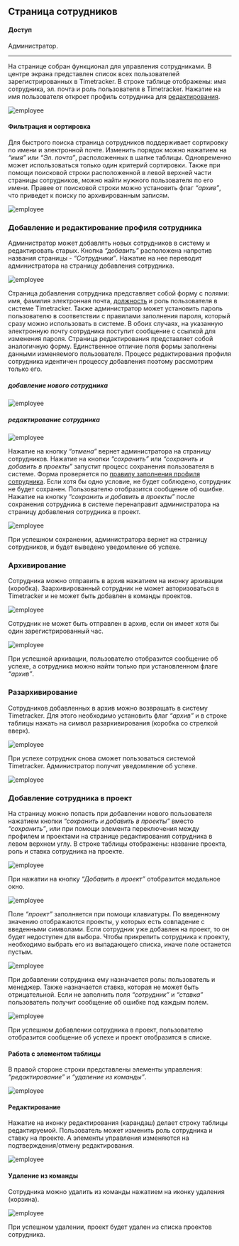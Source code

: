 ## Страница сотрудников
#### Доступ
Администратор.
***

На странице собран функционал для управления сотрудниками. В центре экрана представлен список всех пользователей зарегистрированных в Timetracker. В строке таблице отображены: имя сотрудника, эл. почта и роль пользователя в Timetracker.
Нажатие на имя пользователя откроет профиль сотрудника для [редактирования](#employee_edit).

![employee](./images/image31.png)

#### Фильтрация и сортировка
Для быстрого поиска страница сотрудников поддерживает сортировку по имени и электронной почте. Изменить порядок можно нажатием на *“имя”* или *“Эл. почта”*, расположенных в шапке таблицы. Одновременно может использоваться только один критерий сортировки.
Также при помощи поисковой строки расположенной в левой верхней части страницы сотрудников, можно найти нужного пользователя по его имени. Правее от поисковой строки можно установить флаг *“архив”*, что приведет к поиску по архивированным записям.

![employee](./images/image100.png)

### <a name="employee_edit"></a>Добавление и редактирование профиля сотрудника
Администратор может добавлять новых сотрудников в систему и редактировать старых. Кнопка *“добавить”* расположена напротив названия страницы - *“Сотрудники”*. Нажатие на нее переводит администратора на страницу добавления сотрудника.

![employee](./images/image54.png)

Страница добавления сотрудника представляет собой форму с полями: имя, фамилия электронная почта, [должность](./job_titles_page.md) и роль пользователя в системе Timetracker. Также администратор может установить пароль пользователю в соответствии с правилами заполнения пароля, который сразу можно использовать в системе. В обоих случаях, на указанную электронную почту сотрудника поступит сообщение с ссылкой для изменения пароля.
Страница редактирования представляет собой аналогичную форму. Единственное отличие поля формы заполнены данными изменяемого пользователя. Процесс редактирования профиля сотрудника идентичен процессу добавления поэтому рассмотрим только его.

##### добавление нового сотрудника

![employee](./images/image115.png)

##### редактирование сотрудника

![employee](./images/image76.png)

Нажатие на кнопку *“отмена”* вернет администратора на страницу сотрудников.
Нажатие на кнопки *“сохранить”* или *“сохранить и добавить в проекты”* запустит процесс сохранения пользователя в системе. Форма проверяется по [правилу заполнения профиля сотрудника](./fill_rules.md). Если хотя бы одно условие, не будет соблюдено, сотрудник не будет сохранен. Пользователю отобразится сообщение об ошибке.
Нажатие на кнопку *“сохранить и добавить в проекты”* после сохранения сотрудника в системе перенаправит администратора на страницу добавления сотрудника в проект.

![employee](./images/image47.png)

При успешном сохранении, администратора вернет на страницу сотрудников, и будет выведено уведомление об успехе.

### Архивирование

Сотрудника можно отправить в архив нажатием на иконку архивации (коробка).
Заархивированный сотрудник не может авторизоваться в Timetracker и не может быть добавлен в команды проектов.

![employee](./images/image84.png)

Сотрудник не может быть отправлен в архив, если он имеет хотя бы один зарегистрированный час.

![employee](./images/image6.png)

При успешной архивации, пользователю отобразится сообщение об успехе, а сотрудника можно найти только при установленном флаге *“архив”*.

### Разархивирование

Сотрудников добавленных в архив можно возвращать в систему Timetracker. Для этого необходимо установить флаг *“архив”* и в строке таблицы нажать на символ разархивирования (коробка со стрелкой вверх).

![employee](./images/image106.png)

При успехе сотрудник снова сможет пользоваться системой Timetracker. Администратор получит уведомление об успехе.

![employee](./images/image56.png)

### Добавление сотрудника в проект

На страницу можно попасть при добавлении нового пользователя нажатием кнопки *“сохранить и добавить в проекты”* вместо *“сохранить”*, или при помощи элемента переключения между профилем и проектами на странице редактирования сотрудника в левом верхнем углу. В строке таблицы отображены: название проекта, роль и ставка сотрудника на проекте.

![employee](./images/image41.png)

При нажатии на кнопку *“Добавить в проект”* отобразится модальное окно.

![employee](./images/image70.png)

Поле *“проект”* заполняется при помощи клавиатуры. По введенному значению отображаются проекты, у которых есть совпадение с введенными символами. Если сотрудник уже добавлен на проект, то он будет недоступен для выбора.
Чтобы прикрепить сотрудника к проекту, необходимо выбрать его из выпадающего списка, иначе поле останется пустым.

![employee](./images/image113.png)

При добавлении сотрудника ему назначается роль: пользователь и менеджер. Также назначается ставка, которая не может быть отрицательной.
Если не заполнить поля *“сотрудник”* и *“ставка”* пользователь получит сообщение об ошибке под каждым полем.

![employee](./images/image15.png)

При успешном добавлении сотрудника в проект, пользователю отобразится сообщение об успехе и проект отобразится в списке.

#### Работа с элементом таблицы

В правой стороне строки представлены элементы управления: *“редактирование”* и *“удаление из команды”*.

![employee](./images/image90.png)

#### Редактирование

Нажатие на иконку редактирования (карандаш) делает строку таблицы редактируемой. Пользователь может изменить роль сотрудника и ставку на проекте. А элементы управления изменяются на подтверждения/отмену редактирования.

![employee](./images/image110.png)

#### Удаление из команды

Сотрудника можно удалить из команды нажатием на иконку удаления (корзина).

![employee](./images/image17.png)

При успешном удалении, проект будет удален из списка проектов сотрудника.

